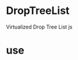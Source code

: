 # DropTreeList
Virtualized Drop Tree List js

# use
<script src="./treeList.js"></script><br />
<script><br />
  const mockData = generateMockData();<br />
  const tree = new TreeList('treeViewport', mockData);<br />
</script>
